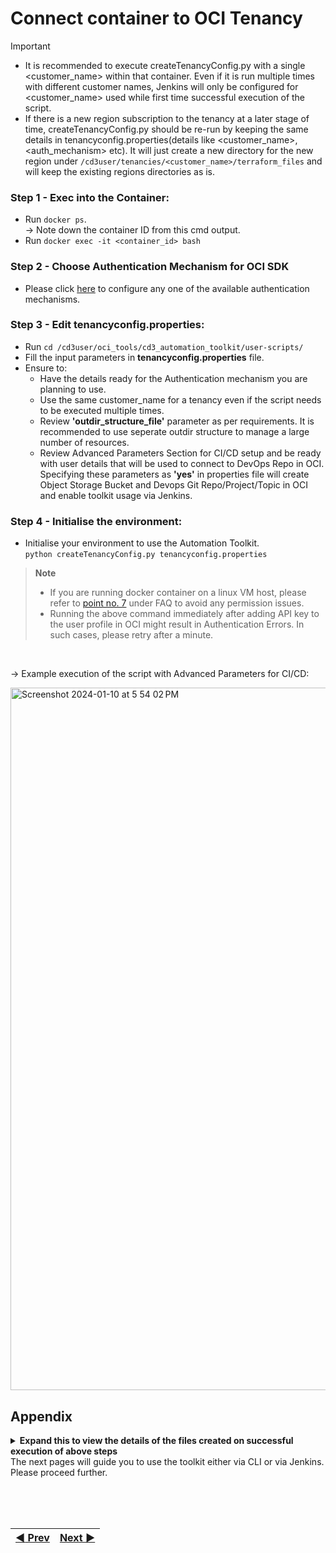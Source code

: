 # Connect container to OCI Tenancy

> [!Important]  
> * It is recommended to execute createTenancyConfig.py with a single <customer_name> within that container. Even if it is run multiple times with different customer names, Jenkins will only be configured for <customer_name> used while first time successful execution of the script.
> * If there is a new region subscription to the tenancy at a later stage of time, createTenancyConfig.py should be re-run by keeping the same details in tenancyconfig.properties(details like <customer_name>, <auth_mechanism> etc). It will just create a new directory for the new region under `/cd3user/tenancies/<customer_name>/terraform_files` and will keep the existing regions directories as is.

### **Step 1 - Exec into the Container**:
* Run  ```docker ps```.
<br> → Note down the container ID from this cmd output.
* Run  ```docker exec -it <container_id> bash```

### **Step 2 - Choose Authentication Mechanism for OCI SDK**</a>
* Please click [here](/cd3_automation_toolkit/documentation/user_guide/Auth_Mechanisms_in_OCI.md) to configure any one of the available authentication mechanisms.
  
### **Step 3 - Edit tenancyconfig.properties**:
* Run ```cd /cd3user/oci_tools/cd3_automation_toolkit/user-scripts/```
* Fill the input parameters in **tenancyconfig.properties** file.
* Ensure to:
    -  Have the details ready for the Authentication mechanism you are planning to use.
    -  Use the same customer_name for a tenancy even if the script needs to be executed multiple times.
    -  Review **'outdir_structure_file'** parameter as per requirements. It is recommended to use seperate outdir structure to manage 
       a large number of resources. <br>
    -  Review Advanced Parameters Section for CI/CD setup and be ready with user details that will be used to connect to DevOps Repo in OCI.              Specifying these parameters as **'yes'** in properties file will create Object Storage Bucket and Devops Git Repo/Project/Topic in OCI 
       and enable toolkit usage via Jenkins.

 
### **Step 4 - Initialise the environment**:
* Initialise your environment to use the Automation Toolkit.
<br>```python createTenancyConfig.py tenancyconfig.properties```

> <b>Note</b>
> * If you are running docker container on a linux VM host, please refer to [point no. 7](/cd3_automation_toolkit/documentation/user_guide/FAQ.md) under FAQ to avoid any permission issues.
> * Running the above command immediately after adding API key to the user profile in OCI might result in Authentication Errors. In such cases, please retry after a minute.
<br>

→ Example execution of the script with Advanced Parameters for CI/CD:

<img width="1124" alt="Screenshot 2024-01-10 at 5 54 02 PM" src="https://github.com/oracle-devrel/cd3-automation-toolkit/assets/70213341/f8a6774a-da82-4d93-99b6-1bb4ae99fc37">


## Appendix

<details><summary><b> Expand this to view the details of the files created on successful execution of above steps </b></summary>

| Files Generated | At File Path | Comment/Purpose |
| --------------- | ------------ | --------------- |
| setUpOCI.properties | ```/cd3user/tenancies/<customer_name>/<customer_name>_setUpOCI.properties``` | Customer Specific properties |
| outdir_structure_file.properties | ```/cd3user/tenancies/<customer_name>/<customer_name>_outdir_structure_file``` | Customer Specific properties file for outdir structure.<br> This file will not be generated if 'outdir_structure_file' parameter was set to empty(single outdir) in tenancyconfig.properties while running createTenancyConfig.py |
| Region based directories | ```/cd3user/tenancies/<customer_name>/terraform_files``` | Tenancy's subscribed regions based directories for the generation of terraform files.<br>Each region directory will contain individual directory for each service based on the parameter 'outdir_structure_file' |
| Variables File,Provider File, Root and Sub terraform modules | ```/cd3user/tenancies/<customer_name>/terraform_files/<region>``` | Required for terraform to work. Variables file and Provider file will be genrated based on authentication mechanism chosen.|
| out file | ```/cd3user/tenancies/<customer_name>/createTenancyConfig.out``` | This file contains a copy of information displayed as the console output. |
| OCI Config File | ```/cd3user/tenancies/<customer_name>/.config_files/<customer_name>_oci_config``` | Customer specific Config file for OCI API calls. This will have data based on authentication mechanism chosen. |
| Public and Private Key Pair | Copied from ```/cd3user/tenancies/keys/```<br>to<br>```/cd3user/tenancies/<customer_name>/.config_files``` | API Key for authentication mechanism as API_Key are copied to customer specific out directory locations for easy access. |
| GIT Config File | ```/cd3user/tenancies/<customer_name>/.config_files/<customer_name>_git_config``` | Customer specific GIT Config file for OCI Dev Ops GIT operations. This is generated only if use_oci_devops_git is set to yes |
| S3 Credentials File | ```/cd3user/tenancies/<customer_name>/.config_files/<customer_name>_s3_credentials``` | This file contains access key and secret for S3 compatible OS bucket to manage remote terraform state. This is generated only if use_remote_state is set to yes |
| Jenkins Home | ```/cd3user/tenancies/jenkins_home``` | This folder contains jenkins specific data. ```Single Jenkins instance can be setup for a single container.```|
</details>
The next pages will guide you to use the toolkit either via CLI or via Jenkins. Please proceed further.
<br><br>


<br><br>
<div align='center'>

| <a href="/cd3_automation_toolkit/documentation/user_guide/Launch_Docker_container.md">:arrow_backward: Prev</a> | <a href="/cd3_automation_toolkit/documentation/user_guide/Workflows.md">Next :arrow_forward:</a> |
| :---- | -------: |
  
</div>
